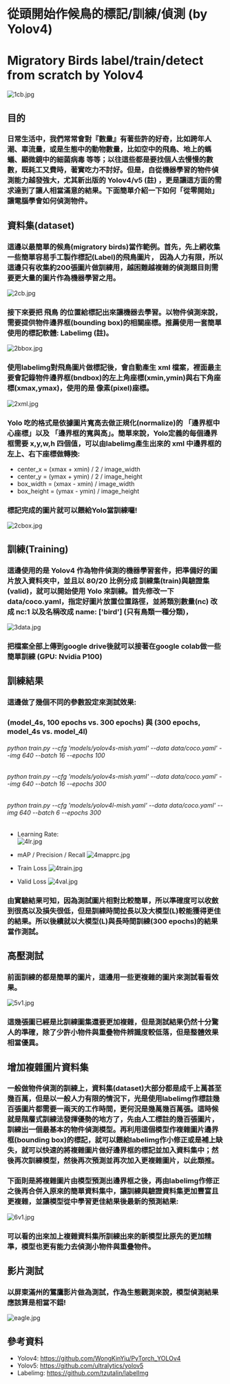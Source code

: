 # 從頭開始作候鳥的標記/訓練/偵測 (by Yolov4)
# Migratory Birds label/train/detect from scratch by Yolov4
![1cb.jpg](images/1cb.png)

## **目的**
### 日常生活中，我們常常會對『數量』有著些許的好奇，比如跨年人潮、車流量，或是生態中的動物數量，比如空中的飛鳥、地上的螞蟻、顯微鏡中的細菌病毒 等等；以往這些都是要找個人去慢慢的數數，既耗工又費時，著實吃力不討好。但是，自從機器學習的物件偵測能力越發強大，尤其新出版的 Yolov4/v5 (註) ，更是讓這方面的需求達到了讓人相當滿意的結果。下面簡單介紹一下如何「從零開始」 讓電腦學會如何偵測物件。

## 資料集(dataset)
### 這邊以最簡單的候鳥(migratory birds)當作範例。首先，先上網收集一些簡單容易手工製作標記(Label)的飛鳥圖片， 因為人力有限，所以這邊只有收集約200張圖片做訓練用，越困難越複雜的偵測題目則需要更大量的圖片作為機器學習之用。
![2cb.jpg](images/2cb.png)
### 接下來要把 飛鳥 的位置給標記出來讓機器去學習。以物件偵測來說，需要提供物件邊界框(bounding box)的相關座標。推薦使用一套簡單使用的標記軟體: Labelimg (註)。
![2bbox.jpg](images/2bbox.png)
### 使用labelimg對飛鳥圖片做標記後，會自動產生 xml 檔案，裡面最主要會記錄物件邊界框(bndbox)的左上角座標(xmin,ymin)與右下角座標(xmax,ymax)，使用的是 像素(pixel)座標。
![2xml.jpg](images/2xml.png)
### Yolo 吃的格式是依據圖片寬高去做正規化(normalize)的 「邊界框中心座標」以及 「邊界框的寬與高」。簡單來說，Yolo定義的每個邊界框需要 x,y,w,h 四個值，可以由labelimg產生出來的 xml 中邊界框的 左上、右下座標做轉換:
* center_x = (xmax + xmin) / 2 / image_width
* center_y = (ymax + ymin) / 2 / image_height
* box_width = (xmax - xmin) / image_width
* box_height = (ymax - ymin) / image_height
### 標記完成的圖片就可以餵給Yolo當訓練囉!
![2cbox.jpg](images/2cbox.png)

## 訓練(Training)
### 這邊使用的是 Yolov4 作為物件偵測的機器學習套件，把準備好的圖片放入資料夾中，並且以 80/20 比例分成 訓練集(train)與驗證集(valid)，就可以開始使用 Yolo 來訓練。首先修改一下 data/coco.yaml，指定好圖片放置位置路徑，並將類別數量(nc) 改成 nc:1 以及名稱改成  name: ['bird'] (只有鳥類一種分類)，
![3data.jpg](images/3data.png)
### 把檔案全部上傳到google drive後就可以接著在google colab做一些簡單訓練 (GPU: Nvidia P100)

## 訓練結果
### 這邊做了幾個不同的參數設定來測試效果: 
### (model_4s, 100 epochs vs. 300 epochs) 與 (300 epochs, model_4s vs. model_4l)
###### python train.py --cfg 'models/yolov4s-mish.yaml' --data data/coco.yaml' --img 640 --batch 16 --epochs 100
###### python train.py --cfg 'models/yolov4s-mish.yaml' --data data/coco.yaml' --img 640 --batch 16 --epochs 300
###### python train.py --cfg 'models/yolov4l-mish.yaml' --data data/coco.yaml' --img 640 --batch 6 --epochs 300

* Learning Rate:  
![4lr.jpg](images/4lr.png)

* mAP / Precision / Recall
![4mapprc.jpg](images/4mapprc.png)

* Train Loss
![4train.jpg](images/4train.png)

* Valid Loss
![4val.jpg](images/4val.png)
### 由實驗結果可知，因為測試圖片相對比較簡單，所以準確度可以收斂到很高以及損失很低，但是訓練時間拉長以及大模型(L)較能獲得更佳的結果。所以後續就以大模型(L)與長時間訓練(300 epochs)的結果當作測試。

## 高壓測試
### 前面訓練的都是簡單的圖片，這邊用一些更複雜的圖片來測試看看效果。
![5v1.jpg](images/5v1.png)
### 這幾張圖已經是比訓練圖集還要更加複雜，但是測試結果仍然十分驚人的準確，除了少許小物件與重疊物件辨識度較低落，但是整體效果相當優異。

## 增加複雜圖片資料集
### 一般做物件偵測的訓練上，資料集(dataset)大部分都是成千上萬甚至幾百萬，但是以一般人力有限的情況下，光是使用labelimg作標註幾百張圖片都需要一兩天的工作時間，更何況是幾萬幾百萬張。這時候就是階層式訓練法發揮優勢的地方了，先由人工標註的幾百張圖片，訓練出一個最基本的物件偵測模型。再利用這個模型作複雜圖片邊界框(bounding box)的標記，就可以餵給labelimg作小修正或是補上缺失，就可以快速的將複雜圖片做好邊界框的標記並加入資料集中；然後再次訓練模型，然後再次預測並再次加入更複雜圖片，以此類推。
### 下面則是將複雜圖片由模型預測出邊界框之後，再由labelimg作修正之後再合併入原來的簡單資料集中，讓訓練與驗證資料集更加豐富且更複雜，並讓模型從中學習更佳結果後最新的預測結果:
![6v1.jpg](images/6v2.png)
### 可以看的出來加上複雜資料集所訓練出來的新模型比原先的更加精準，模型也更有能力去偵測小物件與重疊物件。

## 影片測試
### 以屏東滿州的鵟鷹影片做為測試，作為生態觀測來說，模型偵測結果應該算是相當不錯!
![eagle.jpg](images/eagle_d.gif)

## 參考資料
* Yolov4: https://github.com/WongKinYiu/PyTorch_YOLOv4
* Yolov5: https://github.com/ultralytics/yolov5
* Labelimg: https://github.com/tzutalin/labelImg
